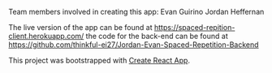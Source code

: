 Team members involved in creating this app:
Evan Guirino
Jordan Heffernan

The live version of the app can be found at https://spaced-repition-client.herokuapp.com/
the code for the back-end can be found at https://github.com/thinkful-ei27/Jordan-Evan-Spaced-Repetition-Backend


This project was bootstrapped with [Create React App](https://github.com/facebookincubator/create-react-app).
